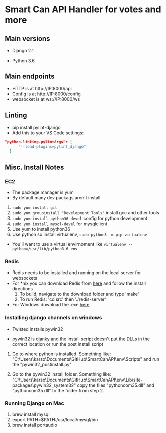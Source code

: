 # Smart Can API Handler for votes and more 


## Main versions

- Django 2.1 

- Python 3.6

## Main endpoints

 - HTTP is at http://IP:8000/api
 - Config is at http://IP:8000/config
 - websocket is at ws://IP:8000/ws 

## Linting

 - pip install pylint-django
 - Add this to your VS Code settings:
  ```json
  "python.linting.pylintArgs": [
        "--load-plugins=pylint_django"
    ]
  ```

## Misc. Install Notes

### EC2
 - The package manager is yum
 - By default many dev packags aren't install
 1) `sudo yum install git`
 1) `sudo yum groupinstall "Development Tools"` install gcc and other tools
 1) `sudo yum install python36-devel` config for python development
 1) `sudo yum install mysql-devel` for mysqlclient
 1) Use yum to install python36
 1) Use python so install virtualenv, `sudo python3 -m pip virtualenv`
 - You'll want to use a virtual envirnoment like `virtualenv --python=/usr/lib/python3.6 env`

### Redis

 - Redis needs to be installed and running on the local server for websockets
 - For *nix you can download Redis from [here](https://redis.io/download) and follow the install directions
   1) To build, navigate to the download folder and type 'make'
   2) To run Redis: 'cd src' then './redis-server'
 - For Windows download the .exe [here](https://github.com/MicrosoftArchive/redis/releases)

### Installing django channels on windows

- Twisted installs pywin32

- pywin32 is djanky and the install script doesn't put the DLLs in the
      correct location or run the post install script

1) Go to where python is installed. Something like: 
    "C:\Users\karso\Documents\GitHub\SmartCanAPI\env\Scripts" and run the
    "pywin32_postinstall.py" 

2) Go to the pywin32 install folder. Something like:
    "C:\Users\karso\Documents\GitHub\SmartCanAPI\env\Lib\site-packages\pywin32_system32"
    copy the files "pythoncom35.dll" and "pythoncom35.dll" to the folder from
    step 2.
    
### Running Django on Mac
  1) brew install mysql
  2) export PATH=$PATH:/usr/local/mysql/bin
  3) brew install portaudio
    
